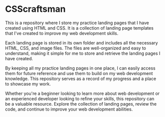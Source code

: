 # CSScraftsman

This is a repository where I store my practice landing pages that I have created using HTML and CSS. It is a collection of landing page templates that I've created to improve my web development skills.

Each landing page is stored in its own folder and includes all the necessary HTML, CSS, and image files. The files are well-organized and easy to understand, making it simple for me to store and retrieve the landing pages I have created.

By keeping all my practice landing pages in one place, I can easily access them for future reference and use them to build on my web development knowledge. This repository serves as a record of my progress and a place to showcase my work.

Whether you're a beginner looking to learn more about web development or an experienced developer looking to refine your skills, this repository can be a valuable resource. Explore the collection of landing pages, review the code, and continue to improve your web development abilities.

